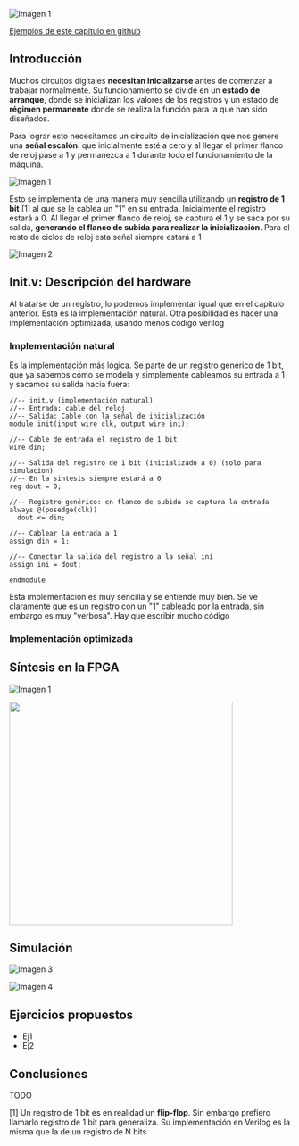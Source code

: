 ![Imagen 1](https://github.com/Obijuan/open-fpga-verilog-tutorial/raw/master/tutorial/T09-inicializador/images/init-2.png)

[Ejemplos de este capítulo en github](https://github.com/Obijuan/open-fpga-verilog-tutorial/tree/master/tutorial/T09-inicializador)

## Introducción
Muchos circuitos digitales **necesitan inicializarse** antes de comenzar a trabajar normalmente. Su funcionamiento se divide en un **estado de arranque**, donde se inicializan los valores de los registros y un estado de **régimen permanente** donde se realiza la función para la que han sido diseñados.

Para lograr esto necesitamos un circuito de inicialización que nos genere una **señal escalón**: que inicialmente esté a cero y al llegar el primer flanco de reloj pase a 1 y permanezca a 1 durante todo el funcionamiento de la máquina.

![Imagen 1](https://github.com/Obijuan/open-fpga-verilog-tutorial/raw/master/tutorial/T09-inicializador/images/init-2.png)

Esto se implementa de una manera muy sencilla utilizando un **registro de 1 bit** [1] al que se le cablea un "1" en su entrada. Inicialmente el registro estará a 0. Al llegar el primer flanco de reloj, se captura el 1 y se saca por su salida, **generando el flanco de subida para realizar la inicialización**. Para el resto de ciclos de reloj esta señal siempre estará a 1

![Imagen 2](https://github.com/Obijuan/open-fpga-verilog-tutorial/raw/master/tutorial/T09-inicializador/images/init-3.png)

## Init.v: Descripción del hardware

Al tratarse de un registro, lo podemos implementar igual que en el capítulo anterior. Esta es la implementación natural. Otra posibilidad es hacer una implementación optimizada, usando menos código verilog

### Implementación natural

Es la implementación más lógica. Se parte de un registro genérico de 1 bit, que ya sabemos cómo se modela y simplemente cableamos su entrada a 1 y sacamos su salida hacia fuera:

    //-- init.v (implementación natural)
    //-- Entrada: cable del reloj
    //-- Salida: Cable con la señal de inicialización
    module init(input wire clk, output wire ini);
    
    //-- Cable de entrada el registro de 1 bit
    wire din;
    
    //-- Salida del registro de 1 bit (inicializado a 0) (solo para simulacion)
    //-- En la sintesis siempre estará a 0
    reg dout = 0;

    //-- Registro genérico: en flanco de subida se captura la entrada
    always @(posedge(clk))
      dout <= din;
    
    //-- Cablear la entrada a 1
    assign din = 1;
    
    //-- Conectar la salida del registro a la señal ini
    assign ini = dout;
    
    endmodule

Esta implementación es muy sencilla y se entiende muy bien. Se ve claramente que es un registro con un "1" cableado por la entrada, sin embargo es muy "verbosa". Hay que escribir mucho código

### Implementación optimizada



## Síntesis en la FPGA
![Imagen 1](https://github.com/Obijuan/open-fpga-verilog-tutorial/raw/master/tutorial/T09-inicializador/images/init-1.png)



<img src="" width="400" align="center">

## Simulación

![Imagen 3]()

![Imagen 4]()

## Ejercicios propuestos
* Ej1
* Ej2

## Conclusiones
TODO

[1] Un registro de 1 bit es en realidad un **flip-flop**. Sin embargo prefiero llamarlo registro de 1 bit para generaliza. Su implementación en Verilog es la misma que la de un registro de N bits

